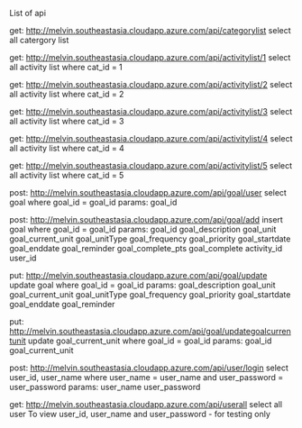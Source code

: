 List of api

get:
http://melvin.southeastasia.cloudapp.azure.com/api/categorylist
select all catergory list

get: 
http://melvin.southeastasia.cloudapp.azure.com/api/activitylist/1
select all activity list where cat_id = 1

get: 
http://melvin.southeastasia.cloudapp.azure.com/api/activitylist/2
select all activity list where cat_id = 2

get:
http://melvin.southeastasia.cloudapp.azure.com/api/activitylist/3
select all activity list where cat_id = 3

get: 
http://melvin.southeastasia.cloudapp.azure.com/api/activitylist/4
select all activity list where cat_id = 4

get: 
http://melvin.southeastasia.cloudapp.azure.com/api/activitylist/5
select all activity list where cat_id = 5

post: 
http://melvin.southeastasia.cloudapp.azure.com/api/goal/user
select goal where goal_id = goal_id
params: goal_id

post: 
http://melvin.southeastasia.cloudapp.azure.com/api/goal/add
insert goal where goal_id = goal_id
params: goal_id
        goal_description
        goal_unit
        goal_current_unit
        goal_unitType
        goal_frequency
        goal_priority
        goal_startdate
        goal_enddate
        goal_reminder
        goal_complete_pts
        goal_complete
        activity_id
        user_id
        
put: 
http://melvin.southeastasia.cloudapp.azure.com/api/goal/update
update goal where goal_id = goal_id
params: goal_description
        goal_unit
        goal_current_unit
        goal_unitType
        goal_frequency
        goal_priority
        goal_startdate
        goal_enddate
        goal_reminder

put: 
http://melvin.southeastasia.cloudapp.azure.com/api/goal/updategoalcurrentunit
update goal_current_unit where goal_id = goal_id
params: goal_id
        goal_current_unit
        
post: 
http://melvin.southeastasia.cloudapp.azure.com/api/user/login
select user_id, user_name where user_name = user_name and user_password = user_password
params: user_name
        user_password
        
get: 
http://melvin.southeastasia.cloudapp.azure.com/api/userall
select all user 
To view user_id, user_name and user_password - for testing only
        
